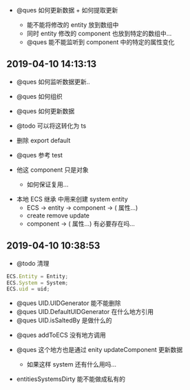 -   @ques 如何更新数据 + 如何提取更新

    -   能不能将修改的 entity 放到数组中
    -   同时 entity 修改的 component 也放到特定的数组中...
    -   @ques 能不能监听到 component 中的特定的属性变化

## 2019-04-10 14:13:13

-   @ques 如何监听数据更新..

*   @ques 如何组织

*   @ques 如何更新数据

*   @todo 可以将这转化为 ts

*   删除 export default

*   @ques 参考 test

*   他这 component 只是对象

    -   如何保证复用...

-   本地 ECS 继承 中用来创建 system entity
    -   ECS -> entity -> component -> ( 属性...)
    -   create remove update
    -   component -> ( 属性...) 有必要存在吗...

## 2019-04-10 10:38:53

-   @todo 清理

```ts
ECS.Entity = Entity;
ECS.System = System;
ECS.uid = uid;
```

-   @ques UID.UIDGenerator 能不能删除
-   @ques UID.DefaultUIDGenerator 在什么地方引用
-   @ques UID.isSaltedBy 是做什么的

*   @ques addToECS 没有地方调用

-   @ques 这个地方也是通过 enity updateComponent 更新数据

    -   如果这样 system 还有什么用吗...

-   entitiesSystemsDirty 能不能做成私有的
